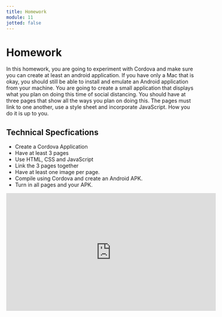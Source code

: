 ```yaml
---
title: Homework
module: 11
jotted: false
---
```


# Homework

In this homework, you are going to experiment with Cordova and make sure you can create at least an android application.  If you have only a Mac that is okay, you should still be able to install and emulate an Android application from your machine. You are going to create a small application that displays what you plan on doing this time of social distancing.  You should have at three pages that show all the ways you plan on doing this.  The pages must link to one another, use a style sheet and incorporate JavaScript. How you do it is up to you.

## Technical Specfications

* Create a Cordova Application
* Have at least 3 pages
* Use HTML, CSS and JavaScript
* Link the 3 pages together
* Have at least one image per page.
* Compile using Cordova and create an Android APK.
* Turn in all pages and your APK.

<iframe width="560" height="315" src="https://umontana.zoom.us/rec/play/uJ18Iumqr2g3GtSW5ASDBvVwW421Laqs0igf-KFYyku0WncKN1qkY7YVN7E3MdJT6W7WS3k9azaKj0-D?continueMode=true" frameborder="0" allow="accelerometer; autoplay; encrypted-media; gyroscope; picture-in-picture" allowfullscreen></iframe>
